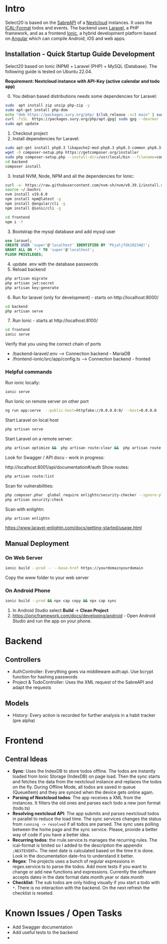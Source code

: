 # Intro

Select20 is based on the [SabreAPI](https://sabre.io/dav/building-a-caldav-client/) of a [Nextcloud](https://docs.nextcloud.com/) instances. It uses the [ICAL-Format](https://www.ietf.org/rfc/rfc2445.txt) todos and events. The backend uses [Laravel](https://laravel.com/docs/10.x/readme), a PHP framework, and as a frontend [Ionic](https://ionicframework.com/docs), a hybrid development platform based on [Angular](https://angular.io/docs) which can compile Android, iOS and web apps.

## Installation - Quick Startup Guide Development

Select20 based on Ionic (NPM) + Laravel (PHP) + MySQL (Database). The following guide is tested on Ubuntu 22.04.

**Requirement: Nextcloud instance with API-Key (active calendar and todo app)**

0. You debian based distributions needs some dependencies for Laravel:

```sh
sudo  apt install zip unzip php-zip -y
sudo apt-get install php-dom
echo "deb https://packages.sury.org/php/ $(lsb_release -sc) main" | sudo tee /etc/apt/sources.list.d/sury-php.list
curl -fsSL  https://packages.sury.org/php/apt.gpg| sudo gpg --dearmor -o /etc/apt/trusted.gpg.d/sury-keyring.gpg
sudo apt update
```

1. Checkout project
2. Install dependencies for Laravel:

```sh
sudo apt-get install php8.3 libapache2-mod-php8.3 php8.3-common php8.3-gd php8.3-mysql php8.3-curl php8.3-intl php8.3-xsl php8.3-mbstring php8.3-zip php8.3-bcmath php8.3-soap php-xdebug php-imagick
wget -O composer-setup.php https://getcomposer.org/installer
sudo php composer-setup.php --install-dir=/usr/local/bin --filename=composer
cd backend
composer install
```

3. Install NVM, Node, NPM and all the dependencies for Ionic:

```sh
curl -o- https://raw.githubusercontent.com/nvm-sh/nvm/v0.39.1/install.sh | bash
source ~/.bashrc
nvm install v19.6.0
npm install npm@latest -g
npm install @angular/cli -g
npm install @ionic/cli -g

cd frontend
npm i -f
```

3. Bootstrap the mysql database and add mysql user

```sql
use laravel;
CREATE USER 'super'@'localhost' IDENTIFIED BY 'Pkjaljfök20234@!';
GRANT ALL ON *.* TO 'super'@'localhost';
FLUSH PRIVILEGES;
```

4. update .env with the database passwords
5. Reload backend

```sh
php artisan migrate
php artisan jwt:secret
php artisan key:generate
```

6. Run for laravel (only for development) - starts on http://localhost:8000/

```sh
cd backend
php artisan serve
```

7. Run Ionic - starts at http://localhost:8100/

```sh
cd frontend
ionic serve
```

Verify that you using the correct chain of ports

- /backend-laravel/.env --> Connection backend - MariaDB
- /frontend-ionic/src/app/config.ts --> Connection backend - fronted

### Helpful commands

Run ionic locally:

```sh
ionic serve
```

Run Ionic on remote server on other port

```sh
ng run app:serve  --public-host=httpfake://0.0.0.0:0/ --host=0.0.0.0  --port=12341 --disable-host-check
```

Start Laravel on local host

```sh
php artisan serve
```

Start Laravel on a remote server:

```sh
php artisan optimize &&  php artisan route:clear &&  php artisan route:cache &&  php artisan config:clear &&  php artisan config:cache && php artisan serve --host=192.168.178.XX --port=8001
```

Look for Swagger / API docu - work in progress:

http://localhost:8001/api/documentation#/auth
Show routes:

```sh
php artisan route:list
```

Scan for vulnerabilities:

```sh
php composer.phar  global require enlightn/security-checker --ignore-platform-reqs
php artisan security:check
```

Scan with enlightn:

```sh
php artisan enlightn
```

https://www.laravel-enlightn.com/docs/getting-started/usage.html

## Manual Deployment

### On Web Server

```sh
ionic build --prod -- --base-href https://yourdomainyourdomain

```

Copy the www folder to your web server

### On Android Phone

```sh
ionic build --prod && npx cap copy && npx cap sync
```

1. In Android Studio select **Build** -> **Clean Project**
2. https://ionicframework.com/docs/developing/android -
   Open Android Studio and run the app on your phone.

# Backend

## Controllers

- AuthController: Everything goes via middleware auth:api. Use bcrypt function for hashing passwords
- Project & TodoController: Uses the XML request of the SabreAPI and adapt the requests

## Models

- History: Every action is recorded for further analysis in a habit tracker (pre alpha)

# Frontend

## Central Ideas

- **Sync**: Uses the IndexDB to store todos offline. The todos are instantly loaded from Ionic Storage (IndexDB) on page load. Then the sync starts and fetches the data from the nextcloud instance and replaces the todos on the fly. During Offline Mode, all todos are saved in queue (QueueItem) and they are synced when the device gets online again.
- **Parsing of Nextcloud todos**: The app receives a XML from the instances. It filters the old ones and parses each todo a new json format (todo.ts)
- **Resolving nextcloud API**: The app submits and parses nextcloud todos in parallel to reduce the load time. The sync services changes the status from `running -> resolved` if all todos are parsed. The sync uses polling between the home page and the sync service. Please, provide a better way of code if you have a better idea.
- **Recurring todos**: the rrule.service.ts manages the recurring rules. The ical-format is limited so I added to the description the appendix `;NEXTEVENT=`. The next date is calculated based on the time it is done. Look in the documentation date-fns to understand it better.
- **Regex**: The projects uses a bunch of regular expressions in regex.service.ts to parse the todos. Add more tests if you want to change or add new functions and expressions. Currently the software accepts dates in the date format date.month.year or date.month
- **Checklist**: The sub todos are only hiding visually if you start a todo with `*`. There is no interaction with the backend. On the next refresh the checklist is reseted.

# Known Issues / Open Tasks

- Add Swagger documentation
- Add useful tests to the backend
-
